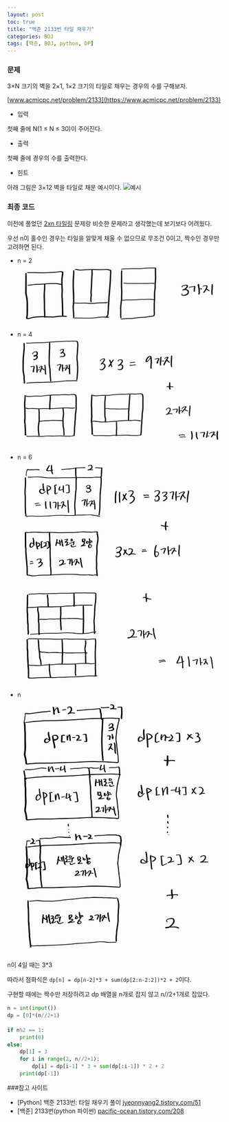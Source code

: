```yaml
---
layout: post
toc: true
title: "백준 2133번 타일 채우기"
categories: BOJ
tags: [백준, BOJ, python, DP]
---
```


### 문제

3×N 크기의 벽을 2×1, 1×2 크기의 타일로 채우는 경우의 수를 구해보자.

[www.acmicpc.net/problem/2133](https://www.acmicpc.net/problem/2133)

* 입력

첫째 줄에 N(1 ≤ N ≤ 30)이 주어진다.

* 출력

첫째 줄에 경우의 수를 출력한다.

* 힌트

아래 그림은 3×12 벽을 타일로 채운 예시이다.
![예시](https://onlinejudgeimages.s3-ap-northeast-1.amazonaws.com/upload/images/2663_1.jpg)


### 최종 코드

이전에 풀었던 [2xn 타일링](https://www.acmicpc.net/problem/11726) 문제랑 비슷한 문제라고 생각했는데 보기보다 어려웠다.

우선 n이 홀수인 경우는 타일을 알맞게 채울 수 없으므로 무조건 0이고, 짝수인 경우만 고려하면 된다.

* n = 2
![n=2](https://github.com/summerlunaa/summerlunaa.github.io/blob/master/_posts/image/2133_1.jpg?raw=true)

* n = 4
![n=4](https://github.com/summerlunaa/summerlunaa.github.io/blob/master/_posts/image/2133_2.jpg?raw=true)

* n = 6
![n=6](https://github.com/summerlunaa/summerlunaa.github.io/blob/master/_posts/image/2133_3.jpg?raw=true)

* n
![n](https://github.com/summerlunaa/summerlunaa.github.io/blob/master/_posts/image/2133_4.jpg?raw=true)

n이 4일 때는 3*3

따라서 점화식은 `dp[n] = dp[n-2]*3 + sum(dp[2:n-2:2])*2 + 2`이다.

구현할 때에는 짝수만 저장하려고 dp 배열을 n개로 잡지 않고 n//2+1개로 잡았다.

```python
n = int(input())
dp = [0]*(n//2+1)

if n%2 == 1:
    print(0)
else:
    dp[1] = 3
    for i in range(2, n//2+1):
        dp[i] = dp[i-1] * 3 + sum(dp[:i-1]) * 2 + 2
    print(dp[-1])
```

###참고 사이트

- [Python] 백준 2133번: 타일 채우기 풀이 [jyeonnyang2.tistory.com/51](https://jyeonnyang2.tistory.com/51)
- [백준] 2133번(python 파이썬) [pacific-ocean.tistory.com/208](https://pacific-ocean.tistory.com/208)
